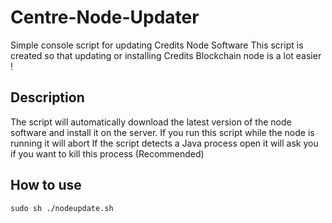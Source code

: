 # Centre-Node-Updater
Simple console script for updating Credits Node Software
This script is created so that updating or installing Credits Blockchain node is a lot easier !

## Description

The script will automatically download the latest version of the node software and install it on the server.
If you run this script while the node is running it will abort
If the script detects a Java process open it will ask you if you want to kill this process (Recommended)


## How to use

```
sudo sh ./nodeupdate.sh
```
